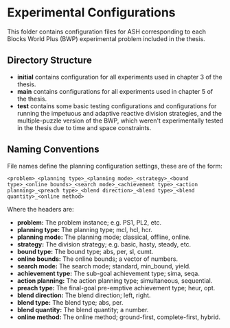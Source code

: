 # Experimental Configurations

This folder contains configuration files for ASH corresponding to each Blocks World Plus (BWP) experimental problem included in the thesis.

## Directory Structure

- **initial** contains configuration for all experiments used in chapter 3 of the thesis.
- **main** contains configurations for all experiments used in chapter 5 of the thesis.
- **test** contains some basic testing configurations and configurations for running the impetuous and adaptive reactive division strategies, and the multiple-puzzle version of the BWP, which weren't experimentally tested in the thesis due to time and space constraints.

## Naming Conventions

File names define the planning configuration settings, these are of the form:

    <problem>_<planning type>_<planning mode>_<strategy>_<bound type>_<online bounds>_<search mode>_<achievement type>_<action planning>_<preach type>_<blend direction>_<blend type>_<blend quantity>_<online method>

Where the headers are:
- **problem:**          The problem instance; e.g. PS1, PL2, etc.
- **planning type:**    The planning type; mcl, hcl, hcr.
- **planning mode:**    The planning mode; classical, offline, online.
- **strategy:**         The division strategy; e.g. basic, hasty, steady, etc.
- **bound type:**       The bound type; abs, per, sl, cumt.
- **online bounds:**    The online bounds; a vector of numbers.
- **search mode:**      The search mode; standard, min_bound, yield.
- **achievement type:** The sub-goal achievement type; sima, seqa.
- **action planning:**  The action planning type; simultaneous, sequential.
- **preach type:**      The final-goal pre-emptive achievement type; heur, opt.
- **blend direction:**  The blend direction; left, right.
- **blend type:**       The blend type; abs, per.
- **blend quantity:**   The blend quantity; a number.
- **online method:**    The online method; ground-first, complete-first, hybrid.
